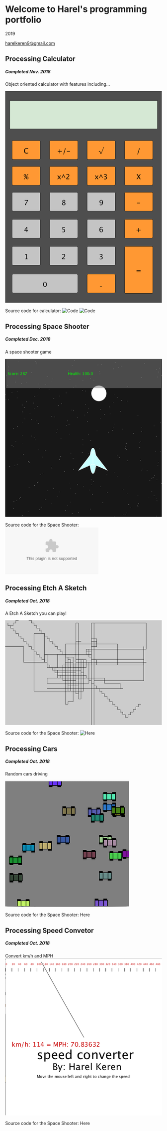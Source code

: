 # Welcome to Harel's programming portfolio
2019

harelkeren9@gmail.com

## Processing Calculator
##### Completed Nov. 2018
Object oriented calculator with features including...

![Calc](https://github.com/HarelKeren/2019ProgrammingPortfolio/blob/master/images/Calc01.png?raw=true )

Source code for calculator: 
![Code](https://github.com/HarelKeren/2019ProgrammingPortfolio/blob/master/calculator/Calc)
![Code](https://github.com/HarelKeren/2019ProgrammingPortfolio/blob/master/calculator/Button)

## Processing Space Shooter
##### Completed Dec. 2018
A space shooter game 

![SpaceSooter](https://github.com/HarelKeren/2019ProgrammingPortfolio/blob/master/images/SpaceShooter01.png?raw=true )

Source code for the Space Shooter: ![Code](https://github.com/HarelKeren/2019ProgrammingPortfolio/blob/master/Code/spaceRace.zip)

## Processing Etch A Sketch
##### Completed Oct. 2018
A Etch A Sketch you can play!

![EtchASketch](https://github.com/HarelKeren/2019ProgrammingPortfolio/blob/master/images/line-004697.png?raw=true)

Source code for the Space Shooter: ![Here](https://github.com/HarelKeren/2019ProgrammingPortfolio/blob/master/Code/Etch_A_Sketch.pde)


## Processing Cars
##### Completed Oct. 2018
Random cars driving 

![Cars](https://github.com/HarelKeren/2019ProgrammingPortfolio/blob/master/images/Cars01.png?raw=true)

Source code for the Space Shooter: Here

## Processing Speed Convetor
##### Completed Oct. 2018
Convert km/h and MPH
![SpeedConv](https://github.com/HarelKeren/2019ProgrammingPortfolio/blob/master/images/SpeedConv.png?raw=true)

Source code for the Space Shooter: Here
